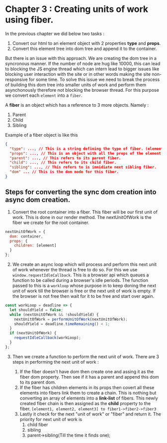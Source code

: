 # Chapter 3 : Creating units of work using fiber.

In the previous chapter we did below two tasks :

1. Convert our html to an element object with 2 properties **type** and **props**.
2. Convert this element tree into dom tree and append it to the container.

But there is an issue with this approach. We are creating the dom tree in a syncronous manner. If the number of node are hug like 10000, this can lead to blocking the JS engine thread which can intern lead to bigger issues like blocking user interaction with the site or in other words making the site non-responsive for some time. To solve this issue we need to break the process of building this dom tree into smaller units of work and perform them asynchonously therefore not blocking the browser thread. For this purpose we convert each `element` into a `fiber`.

A **fiber** is an object which has a reference to 3 more objects. Namely :

1. Parent
2. Child
3. Sibling

Example of a fiber object is like this

```json
{
  "type": ..., // This is a string defining the type of fiber. (element.type)
  "props": ..., // This is an object with all the props of the element (element.props). It also contains the children which contains an array of child elements.
  "parent": ..., // This refers to its parent fiber.
  "child": ..., // This refers to its child fiber.
  "sibling": ..., // This refers to is immidiate next sibling fiber.
  "dom" ... // This is the dom node for this fiber.
}
```

## Steps for converting the sync dom creation into async dom creation.

1. Convert the root container into a fiber. This fiber will be our first unit of work. This is done in our render method. The nextUnitOfWork is the fiber we create for the root container.

```javascript
nextUnitOfWork = {
  dom: container,
  props: {
    children: [element]
  }
};
```

2. We create an async loop which will process and perform this next unit of work whenever the thread is free to do so. For this we use `window.requestIdleCallback`. This is a browser api which queues a function to be called during a browser's idle periods. The function passed to this is a `workloop` whose purpose in to keep doning the next unit of work till the browser is free or the next unit of work is empty. If the browser is not free then wait for it to be free and start over again.

```javascript
const workLoop = deadline => {
  let shouldYield = false;
  while (nextUnitOfWork && !shouldYield) {
    nextUnitOfWork = performUnitOfWork(nextUnitOfWork);
    shouldYield = deadline.timeRemaining() < 1;
  }
  if (nextUnitOfWork) {
    requestIdleCallback(workLoop);
  }
};
```

3. Then we create a function to perform the next unit of work. There are 3 steps in performing the next unit of work :

   1. If the fiber doesn't have dom then create one and assing it as the fiber dom property. Then see if it has a parent and append this dom to its parent dom.
   2. If the fiber has children elements in its props then covert all these elements into fibers link them to create a chain. This is nothing but converting an array of elements into a **link-list** of fibers. This newly created fiber chain is then assigned as the **child** property to the fiber.
      `[element1, element2, element3] to fiber1->fiber2->fiber3`
   3. Lastly it check for the next "unit of work" or "fiber" and return it. The priority for next unit of work is
      1. child fiber
      2. sibling
      3. parent->sibling(Till the time it finds one);
